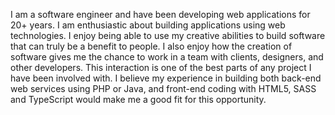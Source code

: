 I am a software engineer and have been developing web applications for 20+ years. I am enthusiastic about building applications using web technologies. I enjoy being able to use my creative abilities to build software that can truly be a benefit to people. I also enjoy how the creation of software gives me the chance to work in a team with clients, designers, and other developers. This interaction is one of the best parts of any project I have been involved with. I believe my experience in building both back-end web services using PHP or Java, and front-end coding with HTML5, SASS and TypeScript would make me a good fit for this opportunity.
